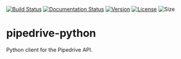 [![Build Status](https://travis-ci.org/bellhops/pipedrive-python.svg?branch=master)](https://travis-ci.org/bellhops/pipedrive-python)
[![Documentation Status](https://readthedocs.org/projects/pipedrive-python/badge/?version=latest)](https://readthedocs.org/projects/pipedrive-python/?badge=latest)
[![Version](https://img.shields.io/pypi/v/pipedrive-python.svg)](https://pypi.python.org/pypi/pipedrive-python/)
[![License](http://img.shields.io/:license-mit-blue.svg)](http://badges.mit-license.org)
![Size](https://reposs.herokuapp.com/?path=Bellhops/pipedrive-python)

pipedrive-python
================

Python client for the Pipedrive API.

